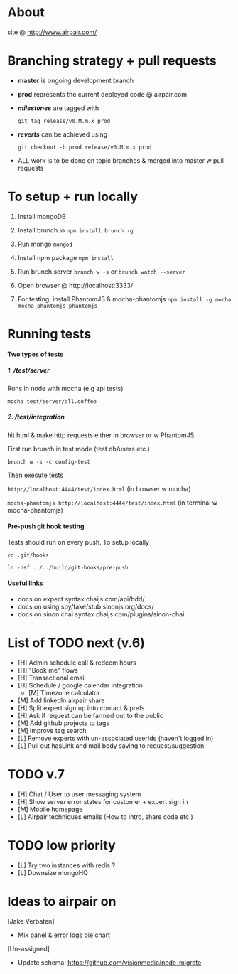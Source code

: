 About
===============================================================================

site @ http://www.airpair.com/


Branching strategy + pull requests
===============================================================================

- **master** is ongoing development branch

- **prod** represents the current deployed code @ airpair.com

- ***milestones*** are tagged with

    `git tag release/v0.M.m.x prod`

- ***reverts*** can be achieved using

    `git checkout -b prod release/v0.M.m.x prod`

- ALL work is to be done on topic branches & merged into master w pull requests


To setup + run locally
===============================================================================

1)   Install mongoDB

1)   Install brunch.io `npm install brunch -g`

3)   Run mongo `mongod`

4)   Install npm package `npm install`

5)   Run brunch server `brunch w -s` or `brunch watch --server`

6)   Open browser @ http://localhost:3333/

7)   For testing, install PhantomJS & mocha-phantomjs `npm install -g mocha mocha-phantomjs phantomjs`


Running tests
===============================================================================

#### Two types of tests

##### 1. /test/server

   Runs in node with mocha (e.g api tests)

   `mocha test/server/all.coffee`

##### 2. /test/integration

   hit html & make http requests either in browser or w PhantomJS

   First run brunch in test mode (test db/users etc.)

   `brunch w -s -c config-test`

   Then execute tests

   `http://localhost:4444/test/index.html` (in browser w mocha)

   `mocha-phantomjs http://localhost:4444/test/index.html` (in terminal w mocha-phantomjs)

#### Pre-push git hook testing

Tests should run on every push. To setup locally

  `cd .git/hooks`

  `ln -nsf ../../build/git-hooks/pre-push`

#### Useful links

- docs on expect syntax                chaijs.com/api/bdd/
- docs on using spy/fake/stub          sinonjs.org/docs/
- docs on sinon chai syntax            chaijs.com/plugins/sinon-chai


List of TODO next (v.6)
===============================================================================

- [H] Admin schedule call & redeem hours
- [H] "Book me" flows
- [H] Transactional email
- [H] Schedule / google calendar integration
  - [M] Timezone calculator
- [M] Add linkedIn airpair share
- [H] Split expert sign up into contact & prefs
- [H] Ask if request can be farmed out to the public
- [M] Add github projects to tags
- [M] improve tag search
- [L] Remove experts with un-associated userIds (haven't logged in)
- [L] Pull out hasLink and mail body saving to request/suggestion

TODO v.7
===============================================================================

- [H] Chat / User to user messaging system
- [H] Show server error states for customer + expert sign in
- [M] Mobile homepage
- [L] Airpair techniques emails (How to intro, share code etc.)

TODO low priority
===============================================================================

- [L] Try two instances with redis ?
- [L] Downsize mongoHQ

Ideas to airpair on
===============================================================================

[Jake Verbaten]
- Mix panel & error logs pie chart

[Un-assigned]
- Update schema: https://github.com/visionmedia/node-migrate
